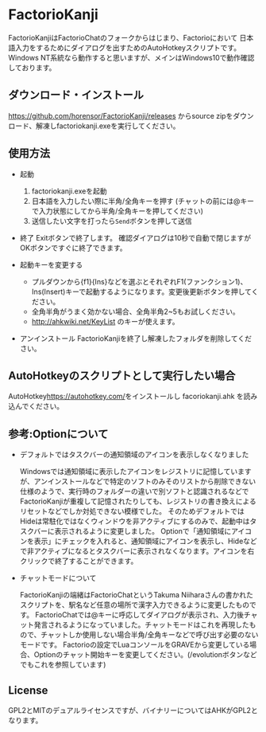 # FactorioKanji
  FactorioKanjiはFactorioChatのフォークからはじまり、Factorioにおいて
  日本語入力をするためにダイアログを出すためのAutoHotkeyスクリプトです。
  Windows NT系統なら動作すると思いますが、メインはWindows10で動作確認しております。


## ダウンロード・インストール
  <https://github.com/horensor/FactorioKanji/releases>
  からsource zipをダウンロード、解凍しfactoriokanji.exeを実行してください。


## 使用方法

- 起動
  1. factoriokanji.exeを起動
  2. 日本語を入力したい際に半角/全角キーを押す
    (チャットの前には@キーで入力状態にしてから半角/全角キーを押してください)
  3. 送信したい文字を打ったら`Send`ボタンを押して送信

- 終了
  Exitボタンで終了します。
  確認ダイアログは10秒で自動で閉じますがOKボタンですぐに終了できます。

- 起動キーを変更する
  - プルダウンから{f1}{Ins}などを選ぶとそれぞれF1(ファンクション1)、Ins(Insert)キーで起動するようになります。変更後更新ボタンを押してください。
  - 全角半角がうまく効かない場合、全角半角2~5もお試しください。
  - http://ahkwiki.net/KeyList のキーが使えます。

- アンインストール
  FactorioKanjiを終了し解凍したフォルダを削除してください。


## AutoHotkeyのスクリプトとして実行したい場合

 AutoHotkey<https://autohotkey.com/>をインストールし facoriokanji.ahk を読み込んでください。


## 参考:Optionについて

- デフォルトではタスクバーの通知領域のアイコンを表示しなくなりました

  Windowsでは通知領域に表示したアイコンをレジストリに記憶していますが、アンインストールなどで特定のソフトのみそのリストから削除できない仕様のようで、実行時のフォルダーの違いで別ソフトと認識されるなどでFactorioKanjiが重複して記憶されたりしても、レジストリの書き換えによるリセットなどでしか対処できない模様でした。
  そのためデフォルトではHideは常駐化ではなくウィンドウを非アクティブにするのみで、起動中はタスクバーに表示されるように変更しました。
  Optionで「通知領域にアイコンを表示」にチェックを入れると、通知領域にアイコンを表示し、Hideなどで非アクティブになるとタスクバーに表示されなくなります。アイコンを右クリックで終了することができます。

- チャットモードについて

  FactorioKanjiの端緒はFactorioChatというTakuma Niiharaさんの書かれたスクリプトを、駅名など任意の場所で漢字入力できるように変更したものです。
  FactorioChatでは@キーに呼応してダイアログが表示され、入力後チャット発言されるようになっていました。チャットモードはこれを再現したもので、チャットしか使用しない場合半角/全角キーなどで呼び出す必要のないモードです。
  Factorioの設定でLuaコンソールをGRAVEから変更している場合、Optionのチャット開始キーを変更してください。(/evolutionボタンなどでもこれを参照しています)


## License
  GPL2とMITのデュアルライセンスですが、バイナリーについてはAHKがGPL2となります。

